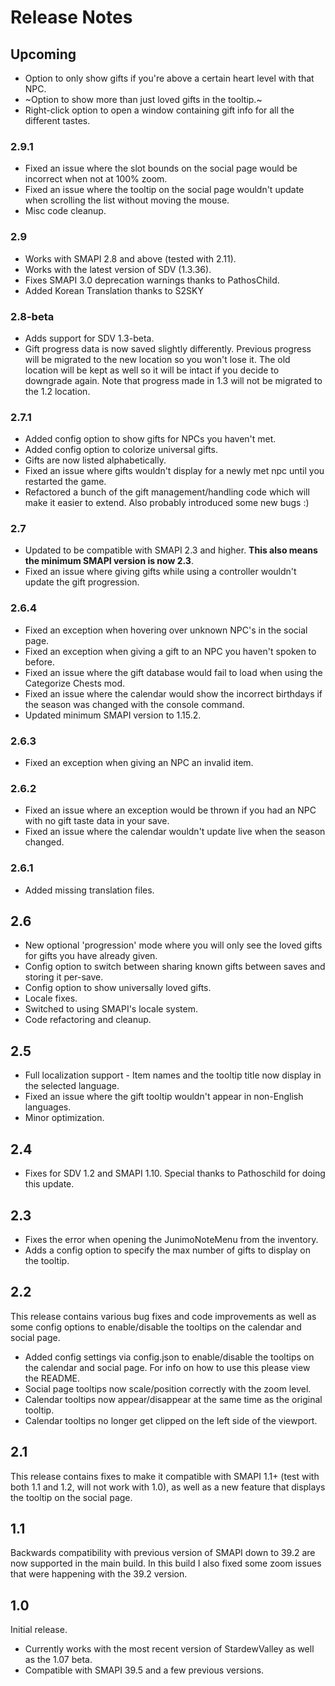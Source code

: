 # Release Notes

## Upcoming
* Option to only show gifts if you're above a certain heart level with that NPC.
* ~Option to show more than just loved gifts in the tooltip.~
* Right-click option to open a window containing gift info for all the different tastes.

### 2.9.1
* Fixed an issue where the slot bounds on the social page would be incorrect when not at 100% zoom.
* Fixed an issue where the tooltip on the social page wouldn't update when scrolling the list without moving the mouse.
* Misc code cleanup.

### 2.9
* Works with SMAPI 2.8 and above (tested with 2.11).
* Works with the latest version of SDV (1.3.36).
* Fixes SMAPI 3.0 deprecation warnings thanks to PathosChild.
* Added Korean Translation thanks to S2SKY

### 2.8-beta
* Adds support for SDV 1.3-beta.
* Gift progress data is now saved slightly differently. Previous progress will be migrated to the new location so you won't lose it. The old location will be kept as well so it will be intact if you decide to downgrade again. Note that progress made in 1.3 will not be migrated to the 1.2 location.

### 2.7.1
* Added config option to show gifts for NPCs you haven't met.
* Added config option to colorize universal gifts.
* Gifts are now listed alphabetically.
* Fixed an issue where gifts wouldn't display for a newly met npc until you restarted the game.
* Refactored a bunch of the gift management/handling code which will make it easier to extend. Also probably introduced some new bugs :)

### 2.7
* Updated to be compatible with SMAPI 2.3 and higher. **This also means the minimum SMAPI version is now 2.3**.
* Fixed an issue where giving gifts while using a controller wouldn't update the gift progression.

### 2.6.4
* Fixed an exception when hovering over unknown NPC's in the social page.
* Fixed an exception when giving a gift to an NPC you haven't spoken to before.
* Fixed an issue where the gift database would fail to load when using the Categorize Chests mod.
* Fixed an issue where the calendar would show the incorrect birthdays if the season was changed with the console command.
* Updated minimum SMAPI version to 1.15.2.

### 2.6.3
* Fixed an exception when giving an NPC an invalid item.

### 2.6.2
* Fixed an issue where an exception would be thrown if you had an NPC with no gift taste data in your save.
* Fixed an issue where the calendar wouldn't update live when the season changed.

### 2.6.1
* Added missing translation files.

## 2.6
* New optional 'progression' mode where you will only see the loved gifts for gifts you have already given.
* Config option to switch between sharing known gifts between saves and storing it per-save.
* Config option to show universally loved gifts.
* Locale fixes.
* Switched to using SMAPI's locale system.
* Code refactoring and cleanup.

## 2.5
* Full localization support - Item names and the tooltip title now display in the selected language.
* Fixed an issue where the gift tooltip wouldn't appear in non-English languages.
* Minor optimization.

## 2.4
* Fixes for SDV 1.2 and SMAPI 1.10. Special thanks to Pathoschild for doing this update.

## 2.3
* Fixes the error when opening the JunimoNoteMenu from the inventory.
* Adds a config option to specify the max number of gifts to display on the tooltip.

## 2.2
This release contains various bug fixes and code improvements as well as some config options to enable/disable the tooltips on the calendar and social page.
* Added config settings via config.json to enable/disable the tooltips on the calendar and social page. For info on how to use this please view the README.
* Social page tooltips now scale/position correctly with the zoom level.
* Calendar tooltips now appear/disappear at the same time as the original tooltip.
* Calendar tooltips no longer get clipped on the left side of the viewport.

## 2.1
This release contains fixes to make it compatible with SMAPI 1.1+ (test with both 1.1 and 1.2, will not work with 1.0), as well as a new feature that displays the tooltip on the social page.

## 1.1
Backwards compatibility with previous version of SMAPI down to 39.2 are now supported in the main build. In this build I also fixed some zoom issues that were happening with the 39.2 version.

## 1.0
Initial release.
* Currently works with the most recent version of StardewValley as well as the 1.07 beta.
* Compatible with SMAPI 39.5 and a few previous versions.